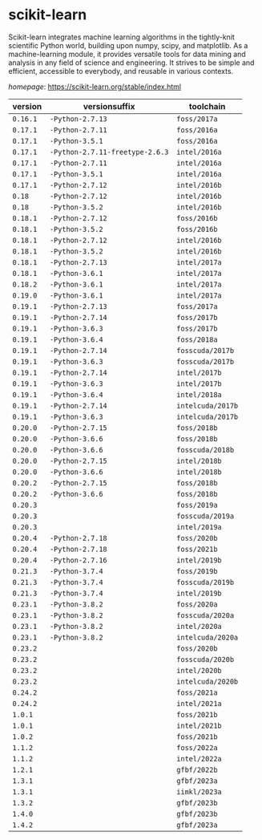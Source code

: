 # scikit-learn

Scikit-learn integrates machine learning algorithms in the tightly-knit scientific Python world, building upon numpy, scipy, and matplotlib. As a machine-learning module, it provides versatile tools for data mining and analysis in any field of science and engineering. It strives to be simple and efficient, accessible to everybody, and reusable in various contexts.

*homepage*: <https://scikit-learn.org/stable/index.html>

version | versionsuffix | toolchain
--------|---------------|----------
``0.16.1`` | ``-Python-2.7.13`` | ``foss/2017a``
``0.17.1`` | ``-Python-2.7.11`` | ``foss/2016a``
``0.17.1`` | ``-Python-3.5.1`` | ``foss/2016a``
``0.17.1`` | ``-Python-2.7.11-freetype-2.6.3`` | ``intel/2016a``
``0.17.1`` | ``-Python-2.7.11`` | ``intel/2016a``
``0.17.1`` | ``-Python-3.5.1`` | ``intel/2016a``
``0.17.1`` | ``-Python-2.7.12`` | ``intel/2016b``
``0.18`` | ``-Python-2.7.12`` | ``intel/2016b``
``0.18`` | ``-Python-3.5.2`` | ``intel/2016b``
``0.18.1`` | ``-Python-2.7.12`` | ``foss/2016b``
``0.18.1`` | ``-Python-3.5.2`` | ``foss/2016b``
``0.18.1`` | ``-Python-2.7.12`` | ``intel/2016b``
``0.18.1`` | ``-Python-3.5.2`` | ``intel/2016b``
``0.18.1`` | ``-Python-2.7.13`` | ``intel/2017a``
``0.18.1`` | ``-Python-3.6.1`` | ``intel/2017a``
``0.18.2`` | ``-Python-3.6.1`` | ``intel/2017a``
``0.19.0`` | ``-Python-3.6.1`` | ``intel/2017a``
``0.19.1`` | ``-Python-2.7.13`` | ``foss/2017a``
``0.19.1`` | ``-Python-2.7.14`` | ``foss/2017b``
``0.19.1`` | ``-Python-3.6.3`` | ``foss/2017b``
``0.19.1`` | ``-Python-3.6.4`` | ``foss/2018a``
``0.19.1`` | ``-Python-2.7.14`` | ``fosscuda/2017b``
``0.19.1`` | ``-Python-3.6.3`` | ``fosscuda/2017b``
``0.19.1`` | ``-Python-2.7.14`` | ``intel/2017b``
``0.19.1`` | ``-Python-3.6.3`` | ``intel/2017b``
``0.19.1`` | ``-Python-3.6.4`` | ``intel/2018a``
``0.19.1`` | ``-Python-2.7.14`` | ``intelcuda/2017b``
``0.19.1`` | ``-Python-3.6.3`` | ``intelcuda/2017b``
``0.20.0`` | ``-Python-2.7.15`` | ``foss/2018b``
``0.20.0`` | ``-Python-3.6.6`` | ``foss/2018b``
``0.20.0`` | ``-Python-3.6.6`` | ``fosscuda/2018b``
``0.20.0`` | ``-Python-2.7.15`` | ``intel/2018b``
``0.20.0`` | ``-Python-3.6.6`` | ``intel/2018b``
``0.20.2`` | ``-Python-2.7.15`` | ``foss/2018b``
``0.20.2`` | ``-Python-3.6.6`` | ``foss/2018b``
``0.20.3`` |  | ``foss/2019a``
``0.20.3`` |  | ``fosscuda/2019a``
``0.20.3`` |  | ``intel/2019a``
``0.20.4`` | ``-Python-2.7.18`` | ``foss/2020b``
``0.20.4`` | ``-Python-2.7.18`` | ``foss/2021b``
``0.20.4`` | ``-Python-2.7.16`` | ``intel/2019b``
``0.21.3`` | ``-Python-3.7.4`` | ``foss/2019b``
``0.21.3`` | ``-Python-3.7.4`` | ``fosscuda/2019b``
``0.21.3`` | ``-Python-3.7.4`` | ``intel/2019b``
``0.23.1`` | ``-Python-3.8.2`` | ``foss/2020a``
``0.23.1`` | ``-Python-3.8.2`` | ``fosscuda/2020a``
``0.23.1`` | ``-Python-3.8.2`` | ``intel/2020a``
``0.23.1`` | ``-Python-3.8.2`` | ``intelcuda/2020a``
``0.23.2`` |  | ``foss/2020b``
``0.23.2`` |  | ``fosscuda/2020b``
``0.23.2`` |  | ``intel/2020b``
``0.23.2`` |  | ``intelcuda/2020b``
``0.24.2`` |  | ``foss/2021a``
``0.24.2`` |  | ``intel/2021a``
``1.0.1`` |  | ``foss/2021b``
``1.0.1`` |  | ``intel/2021b``
``1.0.2`` |  | ``foss/2021b``
``1.1.2`` |  | ``foss/2022a``
``1.1.2`` |  | ``intel/2022a``
``1.2.1`` |  | ``gfbf/2022b``
``1.3.1`` |  | ``gfbf/2023a``
``1.3.1`` |  | ``iimkl/2023a``
``1.3.2`` |  | ``gfbf/2023b``
``1.4.0`` |  | ``gfbf/2023b``
``1.4.2`` |  | ``gfbf/2023a``
